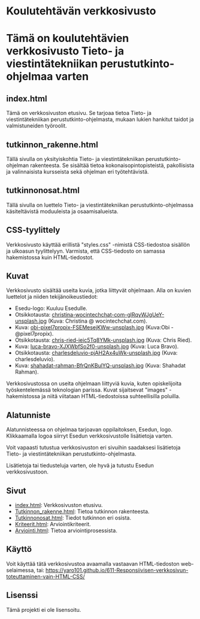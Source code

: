 # Koulutehtävän verkkosivusto

# Tämä on koulutehtävien verkkosivusto Tieto- ja viestintätekniikan perustutkinto-ohjelmaa varten

## index.html

Tämä on verkkosivuston etusivu. Se tarjoaa tietoa Tieto- ja viestintätekniikan perustutkinto-ohjelmasta, mukaan lukien hankitut taidot ja valmistuneiden työroolit.

## tutkinnon_rakenne.html

Tällä sivulla on yksityiskohtia Tieto- ja viestintätekniikan perustutkinto-ohjelman rakenteesta. Se sisältää tietoa kokonaisopintopisteistä, pakollisista ja valinnaisista kursseista sekä ohjelman eri työtehtävistä.

## tutkinnonosat.html

Tällä sivulla on luettelo Tieto- ja viestintätekniikan perustutkinto-ohjelmassa käsiteltävistä moduuleista ja osaamisalueista.

## CSS-tyylittely

Verkkosivusto käyttää erillistä "styles.css" -nimistä CSS-tiedostoa sisällön ja ulkoasun tyylittelyyn. Varmista, että CSS-tiedosto on samassa hakemistossa kuin HTML-tiedostot.

## Kuvat

Verkkosivusto sisältää useita kuvia, jotka liittyvät ohjelmaan. Alla on kuvien luettelot ja niiden tekijänoikeustiedot:

- Esedu-logo: Kuuluu Esedulle.
- Otsikkotausta: [christina-wocintechchat-com-glRqyWJgUeY-unsplash.jpg](images/christina-wocintechchat-com-glRqyWJgUeY-unsplash.jpg) (Kuva: Christina @ wocintechchat.com).
- Kuva: [obi-pixel7propix-FSEMesejKWw-unsplash.jpg](images/obi-pixel7propix-FSEMesejKWw-unsplash.jpg) (Kuva:Obi - @pixel7propix).
- Otsikkotausta: [chris-ried-ieic5Tq8YMk-unsplash.jpg](images/chris-ried-ieic5Tq8YMk-unsplash.jpg) (Kuva: Chris Ried).
- Kuva: [luca-bravo-XJXWbfSo2f0-unsplash.jpg](images/luca-bravo-XJXWbfSo2f0-unsplash.jpg) (Kuva: 
Luca Bravo).
- Otsikkotausta: [charlesdeluvio-pjAH2Ax4uWk-unsplash.jpg](images/charlesdeluvio-pjAH2Ax4uWk-unsplash.jpg) (Kuva: 
charlesdeluvio).
- Kuva: [shahadat-rahman-BfrQnKBulYQ-unsplash.jpg](images/shahadat-rahman-BfrQnKBulYQ-unsplash.jpg) (Kuva: Shahadat Rahman).


Verkkosivustossa on useita ohjelmaan liittyviä kuvia, kuten opiskelijoita työskentelemässä teknologian parissa. Kuvat sijaitsevat "images" -hakemistossa ja niitä viitataan HTML-tiedostoissa suhteellisilla poluilla.

## Alatunniste

Alatunnisteessa on ohjelmaa tarjoavan oppilaitoksen, Esedun, logo. Klikkaamalla logoa siirryt Esedun verkkosivustolle lisätietoja varten.

Voit vapaasti tutustua verkkosivuston eri sivuihin saadaksesi lisätietoja Tieto- ja viestintätekniikan perustutkinto-ohjelmasta.

Lisätietoja tai tiedusteluja varten, ole hyvä ja tutustu Esedun verkkosivustoon.


## Sivut

- [index.html](index.html): Verkkosivuston etusivu.
- [Tutkinnon_rakenne.html](Tutkinnon_rakenne.html): Tietoa tutkinnon rakenteesta.
- [Tutkinnonosat.html](Tutkinnonosat.html): Tiedot tutkinnon eri osista.
- [Kriteerit.html](Kriteerit.html): Arviointikriteerit.
- [Arviointi.html](Arviointi.html): Tietoa arviointiprosessista.

## Käyttö

Voit käyttää tätä verkkosivustoa avaamalla vastaavan HTML-tiedoston web-selaimessa, tai: https://yaro101.github.io/611-Responsiivisen-verkkosivun-toteuttaminen-vain-HTML-CSS/

## Lisenssi

Tämä projekti ei ole lisensoitu.
